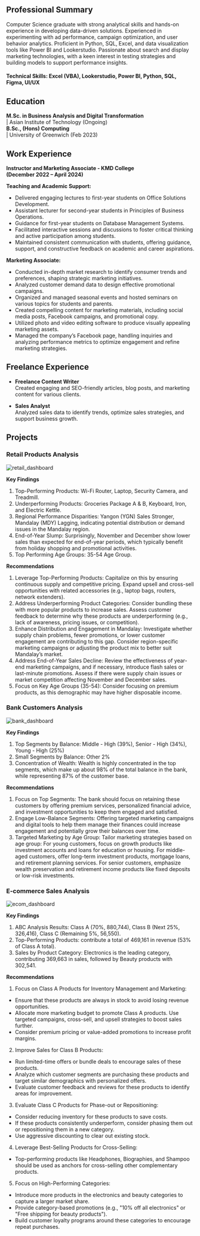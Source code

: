 ## Professional Summary
Computer Science graduate with strong analytical skills and hands-on experience in developing data-driven solutions. Experienced in experimenting with ad performance, campaign optimization, and user behavior analytics. Proficient in Python, SQL, Excel, and data visualization tools like Power BI and Lookerstudio. Passionate about search and display marketing technologies, with a keen interest in testing strategies and building models to support performance insights.

#### Technical Skills:  Excel (VBA), Lookerstudio, Power BI, Python, SQL, Figma, UI/UX

## Education	
**M.Sc. in Business Analysis and Digital Transformation**  
| Asian Institute of Technology (Ongoing)  
**B.Sc., (Hons) Computing**  
| University of Greenwich (Feb 2023)

## Work Experience
**Instructor and Marketing Associate -
KMD College  
(December 2022 – April 2024)**

  **Teaching and Academic Support:**
  
  - Delivered engaging lectures to first-year students on Office Solutions Development.
  - Assistant lecturer for second-year students in Principles of Business Operations.
  - Guidance for first-year students on Database Management Systems.
  - Facilitated interactive sessions and discussions to foster critical thinking and active participation among students.
  - Maintained consistent communication with students, offering guidance, support, and constructive feedback on academic and career aspirations.

  **Marketing Associate:**
  
  - Conducted in-depth market research to identify consumer trends and preferences, shaping strategic marketing initiatives.
  - Analyzed customer demand data to design effective promotional campaigns.
  - Organized and managed seasonal events and hosted seminars on various topics for students and parents.
  - Created compelling content for marketing materials, including social media posts, Facebook campaigns, and promotional copy.
  - Utilized photo and video editing software to produce visually appealing marketing assets.
  - Managed the company’s Facebook page, handling inquiries and analyzing performance metrics to optimize engagement and refine marketing strategies.

## Freelance Experience

- **Freelance Content Writer**  
  Created engaging and SEO-friendly articles, blog posts, and marketing content for various clients.

- **Sales Analyst**  
  Analyzed sales data to identify trends, optimize sales strategies, and support business growth.

## Projects
### Retail Products Analysis

![retail_dashboard](/assets/img/Retail_Dashboard.png)

**Key Findings**
1.	Top-Performing Products: Wi-Fi Router, Laptop, Security Camera, and Treadmill.
2.	Underperforming Products: Groceries Package A & B, Keyboard, Iron, and Electric Kettle.
3.	Regional Performance Disparities: Yangon (YGN) Sales Stronger, Mandalay (MDY) Lagging, indicating potential distribution or demand issues in the Mandalay region.
4.	End-of-Year Slump: Surprisingly, November and December show lower sales than expected for end-of-year periods, which typically benefit from holiday shopping and promotional activities.
5.	Top Performing Age Groups: 35-54 Age Group.
	
	
**Recommendations**
1.	Leverage Top-Performing Products: Capitalize on this by ensuring continuous supply and competitive pricing. Expand upsell and cross-sell opportunities with related accessories (e.g., laptop bags, routers, network extenders).
2.	Address Underperforming Product Categories: Consider bundling these with more popular products to increase sales. Assess customer feedback to determine why these products are underperforming (e.g., lack of awareness, pricing issues, or competition).
3.	Enhance Distribution and Engagement in Mandalay: Investigate whether supply chain problems, fewer promotions, or lower customer engagement are contributing to this gap. Consider region-specific marketing campaigns or adjusting the product mix to better suit Mandalay’s market.
4.	Address End-of-Year Sales Decline: Review the effectiveness of year-end marketing campaigns, and if necessary, introduce flash sales or last-minute promotions. Assess if there were supply chain issues or market competition affecting November and December sales.
5.	Focus on Key Age Groups (35-54): Consider focusing on premium products, as this demographic may have higher disposable  income.

### Bank Customers Analysis

![bank_dashboard](/assets/img/Bank.png)

**Key Findings**
	
1.	Top Segments by Balance: Middle - High (39%), Senior - High (34%), Young - High (25%)
2.	Small Segments by Balance: Other 2%
3.	Concentration of Wealth: Wealth is highly concentrated in the top segments, which make up about
	98% of the total balance in the bank, while representing 87% of the customer base.
	
	
**Recommendations**
	
1.	Focus on Top Segments: The bank should focus on retaining these customers by offering premium
	services, personalized financial advice, and investment opportunities to keep them engaged and
	satisfied.
2.	Engage Low-Balance Segments: Offering targeted marketing campaigns and digital tools to help them
	manage their finances could increase engagement and potentially grow their balances over time.
3.	Targeted Marketing by Age Group: Tailor marketing strategies based on age group:
	For young customers, focus on growth products like investment accounts and loans for education or
	housing.
	For middle-aged customers, offer long-term investment products, mortgage loans, and retirement
	planning services.
	For senior customers, emphasize wealth preservation and retirement income products like fixed
	deposits or low-risk investments.


### E-commerce Sales Analysis

![ecom_dashboard](/assets/img/Ecom.png)

**Key Findings**	
	
1.	ABC Analysis Results: Class A (70%, 880,744), Class B (Next 25%, 326,416), Class C (Remaining 5%, 56,550).
2. 	Top-Performing Products: contribute a total of 469,161 in revenue (53% of Class A total).
3.	Sales by Product Category: Electronics is the leading category, contributing 369,663 in sales, followed by Beauty
	products with 302,541.
	
	
**Recommendations**	
	
1.	Focus on Class A Products for Inventory Management and Marketing:
- Ensure that these products are always in stock to avoid losing revenue opportunities.
- Allocate more marketing budget to promote Class A products. Use targeted campaigns, cross-sell, and upsell strategies
	to boost sales further.
- Consider premium pricing or value-added promotions to increase profit margins.
2.	Improve Sales for Class B Products:
   - Run limited-time offers or bundle deals to encourage sales of these products.
   - Analyze which customer segments are purchasing these products and target similar demographics with personalized offers.
   - Evaluate customer feedback and reviews for these products to identify areas for improvement.
3.	Evaluate Class C Products for Phase-out or Repositioning:
   - Consider reducing inventory for these products to save costs.
   - If these products consistently underperform, consider phasing them out or repositioning them in a new category.
   - Use aggressive discounting to clear out existing stock.
4.	Leverage Best-Selling Products for Cross-Selling:
   - Top-performing products like Headphones, Biographies, and Shampoo should be used as anchors for cross-selling other complementary products.
5.	Focus on High-Performing Categories:
   - Introduce more products in the electronics and beauty categories to capture a larger market share.
   - Provide category-based promotions (e.g., "10% off all electronics" or "Free shipping for beauty products").
   - Build customer loyalty programs around these categories to encourage repeat purchases.
